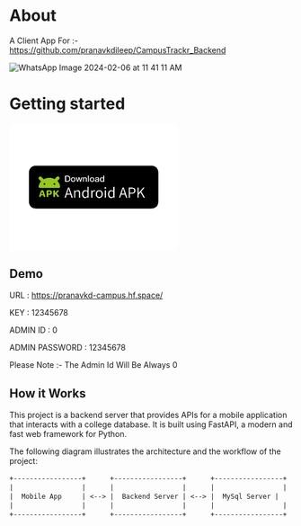 # About

A Client App For :- https://github.com/pranavkdileep/CampusTrackr_Backend

![WhatsApp Image 2024-02-06 at 11 41 11 AM](https://github.com/pranavkdileep/CampusTracker-Cloud-ANDROID/assets/91619846/e7dd7c39-887f-4031-a383-fa70abc6486a)
                                                                                                        
                                      

# Getting started
 [<img width="300px" src="https://github.com/pranavkdileep/CampusTrackr_Backend/blob/main/Docs/Download%20Android%20APK%20Badge.png?raw=true" align="center" />](https://github.com/pranavkdileep/CampusTracker-Cloud-ANDROID/releases/download/1.0/app-release.apk)

## Demo

URL : https://pranavkd-campus.hf.space/ 

KEY : 12345678

ADMIN ID : 0

ADMIN PASSWORD : 12345678

Please Note :- The Admin Id Will Be Always 0


## How it Works

This project is a backend server that provides APIs for a mobile application that interacts with a college database. It is built using FastAPI, a modern and fast web framework for Python.

The following diagram illustrates the architecture and the workflow of the project:

    +-----------------+      +-----------------+      +-----------------+
    |                 |      |                 |      |                 |
    |  Mobile App     | <--> |  Backend Server | <--> |  MySql Server |
    |                 |      |                 |      |                 |
    +-----------------+      +-----------------+      +-----------------+
